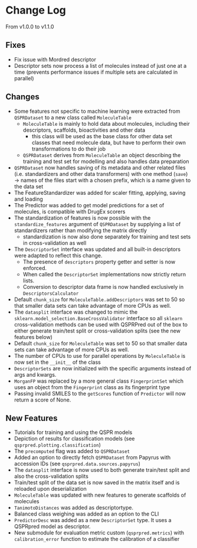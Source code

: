 # Change Log
From v1.0.0 to v1.1.0

## Fixes

- Fix issue with Mordred descriptor
- Descriptor sets now process a list of molecules instead of just one at a time (prevents performance issues if multiple sets are calculated in parallel)


## Changes

- Some features not specific to machine learning were extracted from `QSPRDataset` to a new class called `MoleculeTable`
  - `MoleculeTable` is mainly to hold data about molecules, including their  descriptors, scaffolds, bioactivities and other data
    - this class will be used as the base class for other data set classes that need molecule data, but have to perform their own transformations to do their job
  - `QSPRDataset` derives from `MoleculeTable` an object describing the training and test set for modelling and also handles data preparation 
- `QSPRDataset` now handles saving of its metadata and other related files (i.e. standardizers and other data transformers) with one method (`save`) -> names of the files start with a chosen prefix, which is a name given to the data set 
- The FeatureStandardizer was added for scaler fitting, applying, saving and loading
- The Predictor was added to get model predictions for a set of molecules, is compatible with DrugEx scorers
- The standardization of features is now possible with the `standardize_features` argument of `QSPRDataset` by supplying a list of standardizers rather than modifying the matrix directly
    - standardization is now also done separately for training and test sets in cross-validation as well
- The `DescriptorSet` interface was updated and all built-in descriptors were adapted to reflect this change. 
  - The presence of `descriptors` property getter and setter is now enforced.
  - When called the `DescriptorSet` implementations now strictly return lists.
  - Conversion to descriptor data frame is now handled exclusively in `DescriptorsCalculator`
- Default `chunk_size` for `MoleculeTable.addDescriptors` was set to 50 so that smaller data sets can take advantage of more CPUs as well.
- The `datasplit` interface was changed to mimic the `sklearn.model_selection.BaseCrossValidator` interface so all `sklearn` cross-validation methods can be used with QSPRPred out of the box to either generate train/test split or cross-validation splits (see the new features below)
- Default `chunk_size` for `MoleculeTable` was set to 50 so that smaller data sets can take advantage of more CPUs as well.
- The number of CPUs to use for parallel operations  by `MoleculeTable` is now set in the `__init__` of the class
- `DescriptorSets` are now initialized with the specific arguments instead of args and kwargs.
- `MorganFP` was replaced by a more general class `FingerprintSet` which uses an object from the `Fingerprint` class as its fingerprint type
- Passing invalid SMILES to the `getScores` function of  `Predictor` will now return a score of None. 

## New Features

- Tutorials for training and using the QSPR models
- Depiction of results for classification models (see `qsprpred.plotting.classification`)
- The `precomputed` flag was added to `QSPRDataset`
- Added an option to directly fetch `QSPRDataset` from Papyrus with accession IDs (see `qsprpred.data.sources.papyrus`)
- The `datasplit` interface is now used to both generate train/test split and also the cross-validation splits
- Train/test split of the data set is now saved in the matrix itself and is reloaded upon deserialization
- `MoleculeTable` was updated with new features to generate scaffolds of molecules
- `TanimotoDistances` was added as descriptortype.
- Balanced class weighing was added as an option to the CLI
- `PredictorDesc` was added as a new `DescriptorSet` type. It uses a QSPRpred model as descriptor.
- New submodule for evaluation metric custom (`qsprpred.metrics`) with `calibration_error` function to estimate the calibration of a classifier
